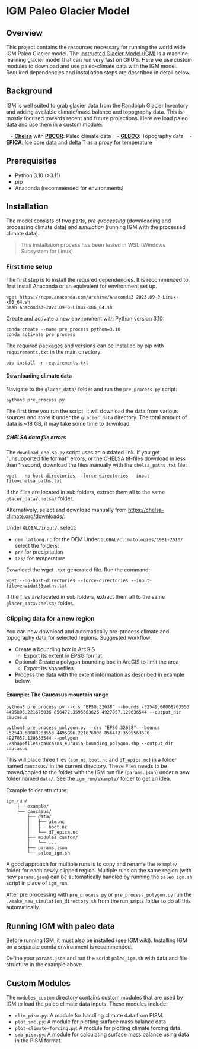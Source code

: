 # IGM Paleo Glacier Model

## Overview
This project contains the resources necessary for running the world wide IGM Paleo Glacier  model. The [Instructed Glacier Model (IGM)](https://github.com/jouvetg/igm) is a machine learning glacier model that can run very fast on GPU's. Here we use custom modules to download and use paleo-climate data with the IGM model. Required dependencies and installation steps are described in detail below.
## Background
IGM is well suited to grab glacier data from the Randolph Glacier Inventory and adding available climate/mass balance and topography data. This is mostly focused towards recent and  future projections. Here we load paleo data and use them in a custom module:

   - [**Chelsa**](https://chelsa-climate.org) with [**PBCOR**](https://www.gloh2o.org/pbcor/): Paleo climate data
   - [**GEBCO**](https://www.gebco.net/): Topography data
   - [**EPICA**](https://doi.pangaea.de/10.1594/PANGAEA.683655): Ice core data and delta T as a proxy for temperature

## Prerequisites
- Python 3.10 (>3.11)
- pip
- Anaconda (recommended for environments)

## Installation
The model consists of two parts, *pre-processing* (downloading and processing climate data) and *simulation* (running IGM with the processed climate data).

>This installation process has been tested in WSL (Windows Subsystem for Linux).

### First time setup 
The first step is to install the required dependencies. It is recommended to first install Anaconda or an equivalent for environment set up. 

```shell
wget https://repo.anaconda.com/archive/Anaconda3-2023.09-0-Linux-x86_64.sh
bash Anaconda3-2023.09-0-Linux-x86_64.sh
```

Create and activate a new environment with Python version 3.10:
``` 
conda create --name pre_process python=3.10
conda activate pre_process
```

The required packages and versions can be installed by pip with `requirements.txt` in the main directory:
```shell
pip install -r requirements.txt
```

#### Downloading climate data
Navigate to the `glacer_data/` folder and run the `pre_process.py` script:
```shell
python3 pre_process.py
```

The first time you run the script, it will download the data from various sources and store it under the `glacier_data` directory. The total amount of data is ~18 GB, it may take some time to download. 

##### CHELSA data file errors
The `download_chelsa.py` script uses an outdated link. If you get "unsupported file format" errors, or the CHELSA tif-files download in less than 1 second, download the files manually with the `chelsa_paths.txt` file:
```
wget --no-host-directories --force-directories --input-file=chelsa_paths.txt
```

If the files are located in sub folders, extract them all to  the same `glacer_data/chelsa/` folder.

Alternatively, select and download manually from https://chelsa-climate.org/downloads/:

Under `GLOBAL/input/`, select:
- `dem_latlong.nc` for the DEM
Under `GLOBAL/climatologies/1981-2010/` select the folders:
- `pr/` for precipitation
- `tas/` for temperature

Download the wget `.txt` generated file. Run the command:
```
wget --no-host-directories --force-directories --input-file=envidatS3paths.txt
```

If the files are located in sub folders, extract them all to  the same `glacer_data/chelsa/` folder.

### Clipping data for a new region
You can now download and automatically pre-process climate and topography data for selected regions. Suggested workflow:
- Create a bounding box in ArcGIS
    - Export its extent in EPSG format
- Optional: Create a polygon bounding box in ArcGIS to limit the area
    - Export its shapefiles
- Process the data with the extent information as described in example below.

#### Example: The Caucasus mountain range
```shell
python3 pre_process.py --crs "EPSG:32638" --bounds -52549.60008263553 4495896.221676036 856472.3595563626 4927057.129636544 --output_dir caucasus
```

```shell
python3 pre_process_polygon.py --crs "EPSG:32638" --bounds -52549.60008263553 4495896.221676036 856472.3595563626 4927057.129636544 --polygon ./shapefiles/caucasus_eurasia_bounding_polygon.shp --output_dir caucasus
```

This will place three files (`atm.nc`, `boot.nc` and `dT_epica.nc`) in a folder named `caucasus/` in the current directory. These Files needs to be moved/copied to the folder with the IGM run file (`params.json`) under a new folder named `data/`. See the `igm_run/example/` folder to get an idea. 

Example folder structure:
```directory 
igm_run/
	├── example/
	└── caucasus/ 
		├── data/  
		│	├── atm.nc
		│	├── boot.nc
		│	└── dT_epica.nc
		├── modules_custom/
		│   └── ...
		├──	params.json
		└── paleo_igm.sh
```

A good approach for multiple runs is to copy and rename the `example/` folder for each newly clipped region. Multiple runs on the same region (with new `params.json`) can be automatically handled by running the `paleo_igm.sh` script in place of `igm_run`.

After pre processing with `pre_process.py` or `pre_process_polygon.py` run the `./make_new_simulation_directory.sh` from the run_sripts folder to do all this automatically.


## Running IGM with paleo data
Before running IGM, it must also be installed ([see IGM wiki](https://github.com/jouvetg/igm/wiki/1.-Installation)). Installing IGM on a separate conda environment is recommended. 

Define your `params.json` and run the script `paleo_igm.sh` with data and file structure in the example above.

## Custom Modules
The `modules_custom` directory contains custom modules that are used by IGM to load the paleo climate data inputs. These modules include:
- `clim_pism.py`: A module for handling climate data from PISM.
- `plot_smb.py`: A module for plotting surface mass balance data.
- `plot-climate-forcing.py`: A module for plotting climate forcing data.
- `smb_pism.py`: A module for calculating surface mass balance using data in the PISM format.
